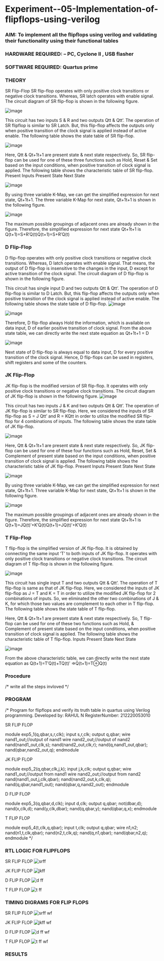 # Experiment--05-Implementation-of-flipflops-using-verilog
### AIM: To implement all the flipflops using verilog and validating their functionality using their functional tables
### HARDWARE REQUIRED:  – PC, Cyclone II , USB flasher
### SOFTWARE REQUIRED:   Quartus prime
### THEORY 
SR Flip-Flop
SR flip-flop operates with only positive clock transitions or negative clock transitions. Whereas, SR latch operates with enable signal. The circuit diagram of SR flip-flop is shown in the following figure.

![image](https://user-images.githubusercontent.com/36288975/167910294-bb550548-b1dc-4cba-9044-31d9037d476b.png)

 
This circuit has two inputs S & R and two outputs Qtt & Qtt’. The operation of SR flipflop is similar to SR Latch. But, this flip-flop affects the outputs only when positive transition of the clock signal is applied instead of active enable.
The following table shows the state table of SR flip-flop.


![image](https://user-images.githubusercontent.com/36288975/167910648-ced88e69-869c-42e2-9718-a285a3902446.png)


Here, Qtt & Qt+1t+1 are present state & next state respectively. So, SR flip-flop can be used for one of these three functions such as Hold, Reset & Set based on the input conditions, when positive transition of clock signal is applied. The following table shows the characteristic table of SR flip-flop.
Present Inputs	Present State	Next State


![image](https://user-images.githubusercontent.com/36288975/167908180-5fc9d589-1cb5-41f5-b2c8-927e04f5f387.png)

By using three variable K-Map, we can get the simplified expression for next state, Qt+1t+1. The three variable K-Map for next state, Qt+1t+1 is shown in the following figure.

![image](https://user-images.githubusercontent.com/36288975/167908214-25b30a54-db20-4bcb-9385-5f93a1982a09.png)

 
The maximum possible groupings of adjacent ones are already shown in the figure. Therefore, the simplified expression for next state Qt+1t+1 is
Q(t+1)=S+R′Q(t)Q(t+1)=S+R′Q(t)


### D Flip-Flop
D flip-flop operates with only positive clock transitions or negative clock transitions. Whereas, D latch operates with enable signal. That means, the output of D flip-flop is insensitive to the changes in the input, D except for active transition of the clock signal. The circuit diagram of D flip-flop is shown in the following figure.
 
This circuit has single input D and two outputs Qtt & Qtt’. The operation of D flip-flop is similar to D Latch. But, this flip-flop affects the outputs only when positive transition of the clock signal is applied instead of active enable.
The following table shows the state table of D flip-flop.
![image](https://user-images.githubusercontent.com/36288975/167908342-e03f0cbb-5958-43bb-b74a-5e3ec2341675.png)

![image](https://user-images.githubusercontent.com/36288975/167910325-aeef0739-0a54-40e2-bebd-6f5fa0cad10e.png)



Therefore, D flip-flop always Hold the information, which is available on data input, D of earlier positive transition of clock signal. From the above state table, we can directly write the next state equation as
Qt+1t+1 = D



![image](https://user-images.githubusercontent.com/36288975/167908850-d39d07ba-7f9d-490a-b9f2-274e189fd047.png)

Next state of D flip-flop is always equal to data input, D for every positive transition of the clock signal. Hence, D flip-flops can be used in registers, shift registers and some of the counters.


### JK Flip-Flop
JK flip-flop is the modified version of SR flip-flop. It operates with only positive clock transitions or negative clock transitions. The circuit diagram of JK flip-flop is shown in the following figure.
![image](https://user-images.githubusercontent.com/36288975/167910378-d2d984a7-2815-4d17-8c41-ee4bdf59ec24.png) 

 
This circuit has two inputs J & K and two outputs Qtt & Qtt’. The operation of JK flip-flop is similar to SR flip-flop. Here, we considered the inputs of SR flip-flop as S = J Qtt’ and R = KQtt in order to utilize the modified SR flip-flop for 4 combinations of inputs.
The following table shows the state table of JK flip-flop.


![image](https://user-images.githubusercontent.com/36288975/167908575-59c35afb-50d3-46a2-888c-47478a3179d5.png)

Here, Qtt & Qt+1t+1 are present state & next state respectively. So, JK flip-flop can be used for one of these four functions such as Hold, Reset, Set & Complement of present state based on the input conditions, when positive transition of clock signal is applied. The following table shows the characteristic table of JK flip-flop.
Present Inputs	Present State	Next State

![image](https://user-images.githubusercontent.com/36288975/167908664-c854ffe9-0bd3-44c2-bfa6-e53928181c69.png)


By using three variable K-Map, we can get the simplified expression for next state, Qt+1t+1. Three variable K-Map for next state, Qt+1t+1 is shown in the following figure.
 
 
 ![image](https://user-images.githubusercontent.com/36288975/167908688-fa93c3e9-8323-4864-947d-c11d163d5a90.png)

The maximum possible groupings of adjacent ones are already shown in the figure. Therefore, the simplified expression for next state Qt+1t+1 is
Q(t+1)=JQ(t)′+K′Q(t)Q(t+1)=JQ(t)′+K′Q(t)



### T Flip-Flop
T flip-flop is the simplified version of JK flip-flop. It is obtained by connecting the same input ‘T’ to both inputs of JK flip-flop. It operates with only positive clock transitions or negative clock transitions. The circuit diagram of T flip-flop is shown in the following figure.

![image](https://user-images.githubusercontent.com/36288975/167911534-5f3c445d-bc68-46e2-9a9c-7efce5febc60.png)



This circuit has single input T and two outputs Qtt & Qtt’. The operation of T flip-flop is same as that of JK flip-flop. Here, we considered the inputs of JK flip-flop as J = T and K = T in order to utilize the modified JK flip-flop for 2 combinations of inputs. So, we eliminated the other two combinations of J & K, for which those two values are complement to each other in T flip-flop.
The following table shows the state table of T flip-flop.



Here, Qtt & Qt+1t+1 are present state & next state respectively. So, T flip-flop can be used for one of these two functions such as Hold, & Complement of present state based on the input conditions, when positive transition of clock signal is applied. The following table shows the characteristic table of T flip-flop.
Inputs	Present State	Next State


![image](https://user-images.githubusercontent.com/36288975/167909015-53aa9450-3f28-4202-887a-79d88228f8a0.png)

From the above characteristic table, we can directly write the next state equation as
Q(t+1)=T′Q(t)+TQ(t)′
⇒Q(t+1)=T⊕Q(t)

### Procedure
/* write all the steps invloved */



### PROGRAM 
/*
Program for flipflops  and verify its truth table in quartus using Verilog programming.
Developed by: RAHUL N
RegisterNumber:  212220053010

SR FLIP FLOP

module exp5_1(q,qbar,s,r,clk);
input s,r,clk;
output q,qbar;
wire nand1_out;//output of nand1
wire nand2_out;//output of nand2
nand(nand1_out,clk,s);
nand(nand2_out,clk,r);
nand(q,nand1_out,qbar);
nand(qbar,nand2_out,q);
endmodule 

JK FLIP FLOP

module exp5_2(q,qbar,clk,j,k);
input j,k,clk;
output q,qbar;
wire nand1_out;//output from nand1
wire nand2_out;//output from nand2
nand(nand1_out,j,clk,qbar);
nand(nand2_out,k,clk,q);
nand(q,qbar,nand1_out);
nand(qbar,q,nand2_out);
endmodule

D FLIP FLOP

module exp5_3(q,qbar,d,clk);
input d,clk;
output q,qbar;
not(dbar,d);
nand(x,clk,d);
nand(y,clk,dbar);
nand(q,qbar,y);
nand(qbar,q,x);
endmodule 

T FLIP FLOP

module exp5_4(t,clk,q,qbar);
input t,clk;
output q,qbar;
wire n1,n2;
nand(n1,t,clk,qbar);
nand(n2,t,clk,q);
nand(q,n1,qbar);
nand(qbar,n2,q);
endmodule 
*/






### RTL LOGIC FOR FLIPFLOPS 

SR FLIP FLOP
![srff](https://user-images.githubusercontent.com/103518963/167990662-57b6f7c4-fa3a-4e66-b847-7238a2ada4c5.png)

JK FLIP FLOP
![jkff](https://user-images.githubusercontent.com/103518963/167990710-0b83991c-9126-43dc-a29c-b50987f950d8.png)

D FLIP FLOP
![d ff](https://user-images.githubusercontent.com/103518963/167990738-ba748be5-c5eb-4570-aead-251a92611450.png)

T FLIP FLOP
![t ff](https://user-images.githubusercontent.com/103518963/167990788-e1d385e8-78e1-4827-b526-d070a4f17b18.png)











### TIMING DIGRAMS FOR FLIP FLOPS 

SR FLIP FLOP
![srff wf](https://user-images.githubusercontent.com/103518963/167990846-3b4fede9-33f2-499a-9932-747e71a22f2c.png)

JK FLIP FLOP
![jkff wf](https://user-images.githubusercontent.com/103518963/167990909-d8960766-210b-4a48-9680-5a0f431407c2.png)

D FLIP FLOP
![d ff wf](https://user-images.githubusercontent.com/103518963/167990950-ace3ff82-b9c6-4ac4-86ac-54a9893d154f.png)

T FLIP FLOP
![t ff wf](https://user-images.githubusercontent.com/103518963/167990975-01d1ee98-fc2d-4d22-9b9c-4d9d13bcf7b1.png)









### RESULTS 
